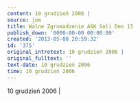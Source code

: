```yaml
---
content: 10 grudzień 2006 |
source: jom
title: Walne Zgromadzenie ASK Soli Deo 13
publish_down: '0000-00-00 00:00:00'
created: '2013-05-08 20:59:32'
id: '375'
original_introtext: 10 grudzień 2006 |
original_fulltext: ''
text-date: 10 grudzień 2006
time: 10 grudzień 2006
---
```

10 grudzień 2006 |

<!--{{json:{"created_date":"2013-05-08 20:59:32","publish_down":"0000-00-00 00:00:00","id":"375"}}}-->
